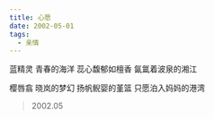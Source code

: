 ```yaml
---
title: 心愿
date: 2002-05-01
tags:
  - 亲情
---
```


蓝精灵
青春的海洋
蕊心馥郁如檀香
氤氲着波泉的湘江
<!--more-->
樱唇翕
晓岚的梦幻
扬帆鲵婴的堇篮
只愿泊入妈妈的港湾

> 2002.05